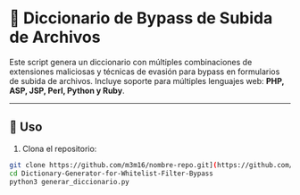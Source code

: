 # 🔐 Diccionario de Bypass de Subida de Archivos

Este script genera un diccionario con múltiples combinaciones de extensiones maliciosas y técnicas de evasión para bypass en formularios de subida de archivos. Incluye soporte para múltiples lenguajes web: **PHP, ASP, JSP, Perl, Python y Ruby**.

---

## 🚀 Uso

1. Clona el repositorio:

```bash
git clone https://github.com/m3m16/nombre-repo.git](https://github.com/m3m16/Dictionary-Generator-for-Whitelist-Filter-Bypass.git
cd Dictionary-Generator-for-Whitelist-Filter-Bypass
python3 generar_diccionario.py
```
